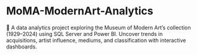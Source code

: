 # MoMA-ModernArt-Analytics
🎨 A data analytics project exploring the Museum of Modern Art’s collection (1929–2024) using SQL Server and Power BI. Uncover trends in acquisitions, artist influence, mediums, and classification with interactive dashboards.
